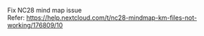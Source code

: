 Fix NC28 mind map issue   
Refer: https://help.nextcloud.com/t/nc28-mindmap-km-files-not-working/176809/10

